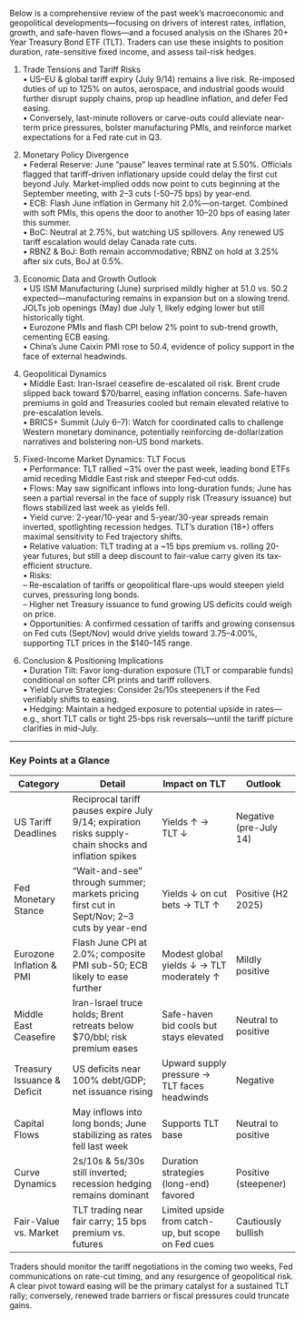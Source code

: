 Below is a comprehensive review of the past week’s macroeconomic and geopolitical developments—focusing on drivers of interest rates, inflation, growth, and safe-haven flows—and a focused analysis on the iShares 20+ Year Treasury Bond ETF (TLT). Traders can use these insights to position duration, rate-sensitive fixed income, and assess tail-risk hedges.

1. Trade Tensions and Tariff Risks  
   • US–EU & global tariff expiry (July 9/14) remains a live risk. Re-imposed duties of up to 125% on autos, aerospace, and industrial goods would further disrupt supply chains, prop up headline inflation, and defer Fed easing.  
   • Conversely, last-minute rollovers or carve-outs could alleviate near-term price pressures, bolster manufacturing PMIs, and reinforce market expectations for a Fed rate cut in Q3.  

2. Monetary Policy Divergence  
   • Federal Reserve: June “pause” leaves terminal rate at 5.50%. Officials flagged that tariff-driven inflationary upside could delay the first cut beyond July. Market‐implied odds now point to cuts beginning at the September meeting, with 2–3 cuts (-50–75 bps) by year-end.  
   • ECB: Flash June inflation in Germany hit 2.0%—on-target. Combined with soft PMIs, this opens the door to another 10–20 bps of easing later this summer.  
   • BoC: Neutral at 2.75%, but watching US spillovers. Any renewed US tariff escalation would delay Canada rate cuts.  
   • RBNZ & BoJ: Both remain accommodative; RBNZ on hold at 3.25% after six cuts, BoJ at 0.5%.  

3. Economic Data and Growth Outlook  
   • US ISM Manufacturing (June) surprised mildly higher at 51.0 vs. 50.2 expected—manufacturing remains in expansion but on a slowing trend. JOLTs job openings (May) due July 1, likely edging lower but still historically tight.  
   • Eurozone PMIs and flash CPI below 2% point to sub-trend growth, cementing ECB easing.  
   • China’s June Caixin PMI rose to 50.4, evidence of policy support in the face of external headwinds.  

4. Geopolitical Dynamics  
   • Middle East: Iran-Israel ceasefire de-escalated oil risk. Brent crude slipped back toward $70/barrel, easing inflation concerns. Safe-haven premiums in gold and Treasuries cooled but remain elevated relative to pre-escalation levels.  
   • BRICS+ Summit (July 6–7): Watch for coordinated calls to challenge Western monetary dominance, potentially reinforcing de-dollarization narratives and bolstering non-US bond markets.  

5. Fixed-Income Market Dynamics: TLT Focus  
   • Performance: TLT rallied ~3% over the past week, leading bond ETFs amid receding Middle East risk and steeper Fed‐cut odds.  
   • Flows: May saw significant inflows into long-duration funds; June has seen a partial reversal in the face of supply risk (Treasury issuance) but flows stabilized last week as yields fell.  
   • Yield curve: 2-year/10-year and 5-year/30-year spreads remain inverted, spotlighting recession hedges. TLT’s duration (18+) offers maximal sensitivity to Fed trajectory shifts.  
   • Relative valuation: TLT trading at a ~15 bps premium vs. rolling 20-year futures, but still a deep discount to fair‐value carry given its tax‐efficient structure.  
   • Risks:  
     – Re-escalation of tariffs or geopolitical flare-ups would steepen yield curves, pressuring long bonds.  
     – Higher net Treasury issuance to fund growing US deficits could weigh on price.  
   • Opportunities: A confirmed cessation of tariffs and growing consensus on Fed cuts (Sept/Nov) would drive yields toward 3.75–4.00%, supporting TLT prices in the $140–145 range.  

6. Conclusion & Positioning Implications  
   • Duration Tilt: Favor long-duration exposure (TLT or comparable funds) conditional on softer CPI prints and tariff rollovers.  
   • Yield Curve Strategies: Consider 2s/10s steepeners if the Fed verifiably shifts to easing.  
   • Hedging: Maintain a hedged exposure to potential upside in rates—e.g., short TLT calls or tight 25-bps risk reversals—until the tariff picture clarifies in mid-July.

---

### Key Points at a Glance

| Category                   | Detail                                                                                                         | Impact on TLT                                   | Outlook               |
|----------------------------|----------------------------------------------------------------------------------------------------------------|-------------------------------------------------|-----------------------|
| US Tariff Deadlines        | Reciprocal tariff pauses expire July 9/14; expiration risks supply-chain shocks and inflation spikes           | Yields ↑ → TLT ↓                                 | Negative (pre-July 14)|
| Fed Monetary Stance        | “Wait-and-see” through summer; markets pricing first cut in Sept/Nov; 2–3 cuts by year-end                      | Yields ↓ on cut bets → TLT ↑                    | Positive (H2 2025)    |
| Eurozone Inflation & PMI   | Flash June CPI at 2.0%; composite PMI sub-50; ECB likely to ease further                                       | Modest global yields ↓ → TLT moderately ↑        | Mildly positive       |
| Middle East Ceasefire      | Iran-Israel truce holds; Brent retreats below $70/bbl; risk premium eases                                      | Safe-haven bid cools but stays elevated         | Neutral to positive   |
| Treasury Issuance & Deficit| US deficits near 100% debt/GDP; net issuance rising                                                          | Upward supply pressure → TLT faces headwinds     | Negative             |
| Capital Flows              | May inflows into long bonds; June stabilizing as rates fell last week                                          | Supports TLT base                                     | Neutral to positive   |
| Curve Dynamics             | 2s/10s & 5s/30s still inverted; recession hedging remains dominant                                             | Duration strategies (long-end) favored           | Positive (steepener)  |
| Fair-Value vs. Market      | TLT trading near fair carry; 15 bps premium vs. futures                                                          | Limited upside from catch-up, but scope on Fed cues | Cautiously bullish    |

Traders should monitor the tariff negotiations in the coming two weeks, Fed communications on rate-cut timing, and any resurgence of geopolitical risk. A clear pivot toward easing will be the primary catalyst for a sustained TLT rally; conversely, renewed trade barriers or fiscal pressures could truncate gains.